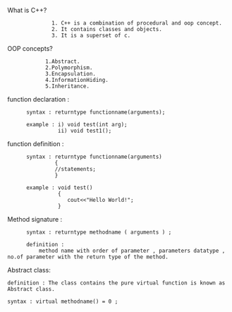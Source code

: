 What is C++?

                  1. C++ is a combination of procedural and oop concept.
                  2. It contains classes and objects.
                  3. It is a superset of c.
                   
OOP concepts?

                1.Abstract.
                2.Polymorphism.
                3.Encapsulation.
                4.InformationHiding.
                5.Inheritance.
               
function declaration :
    
          syntax : returntype functionname(arguments);
          
          example : i) void test(int arg);
                    ii) void test1();

function definition :

          syntax : returntype functionname(arguments)
                   {
                   //statements;
                   }
          
          example : void test()
                    {
                       cout<<"Hello World!";
                    }
                 
Method signature :
               
          syntax : returntype methodname ( arguments ) ;   
          
          definition :
              method name with order of parameter , parameters datatype , no.of parameter with the return type of the method.
 Abstract class:
    
    definition : The class contains the pure virtual function is known as Abstract class.
    
    syntax : virtual methodname() = 0 ;
        
        
